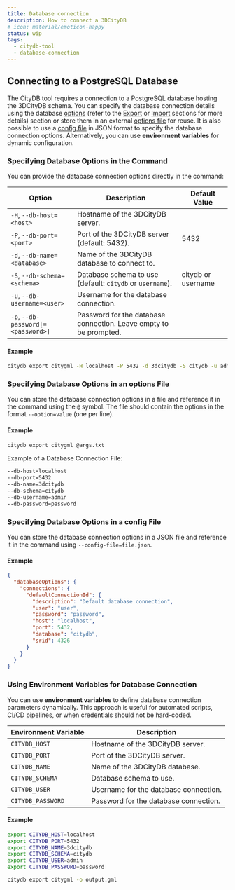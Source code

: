 ```yaml
---
title: Database connection
description: How to connect a 3DCityDB
# icon: material/emoticon-happy
status: wip
tags:
  - citydb-tool
  - database-connection
---
```


## Connecting to a PostgreSQL Database

The CityDB tool requires a connection to a PostgreSQL database hosting the 3DCityDB schema. You can specify the database
connection details using the database [options](#specifying-database-options-in-the-command)
(refer to the [Export](./export_shared_options.md) or [Import](import.md) sections for more details) section or store them
in an external [options file](#specifying-database-options-in-an-options-file) for reuse.
It is also possible to use a [config file](#specifying-database-options-in-a-config-file) in JSON format to
specify the database connection options. Alternatively, you can use **environment variables** for dynamic configuration.

### Specifying Database Options in the Command

You can provide the database connection options directly in the command:

| Option                  | Description                                              | Default Value |
|-------------------------|----------------------------------------------------------|---------------|
| `-H`, `--db-host=<host>` | Hostname of the 3DCityDB server.                         |               |
| `-P`, `--db-port=<port>` | Port of the 3DCityDB server (default: 5432).             | 5432          |
| `-d`, `--db-name=<database>` | Name of the 3DCityDB database to connect to.         |               |
| `-S`, `--db-schema=<schema>` | Database schema to use (default: `citydb` or `username`). | citydb or username |
| `-u`, `--db-username=<user>` | Username for the database connection.                |               |
| `-p`, `--db-password[=<password>]` | Password for the database connection. Leave empty to be prompted. |               |

#### Example

```bash
citydb export citygml -H localhost -P 5432 -d 3dcitydb -S citydb -u admin -p password -o output.gml
```

### Specifying Database Options in an options File

You can store the database connection options in a file and reference it in the command using the `@` symbol.  The file should contain the options in the format `--option=value` (one per line).

#### Example

```bash
citydb export citygml @args.txt
```

Example of a Database Connection File:

```bash
--db-host=localhost
--db-port=5432
--db-name=3dcitydb
--db-schema=citydb
--db-username=admin
--db-password=password
```

### Specifying Database Options in a config File

You can store the database connection options in a JSON file and reference it in the command using `--config-file=file.json`.

#### Example

```json
{
  "databaseOptions": {
    "connections": {
      "defaultConnectionId": {
        "description": "Default database connection",
        "user": "user",
        "password": "password",
        "host": "localhost",
        "port": 5432,
        "database": "citydb",
        "srid": 4326
      }
    }
  }
}
```

### Using Environment Variables for Database Connection

You can use **environment variables** to define database connection parameters dynamically. This approach is useful for automated scripts, CI/CD pipelines, or when credentials should not be hard-coded.

| Environment Variable        | Description                               |
|-----------------------------|-------------------------------------------|
| `CITYDB_HOST`               | Hostname of the 3DCityDB server.          |
| `CITYDB_PORT`               | Port of the 3DCityDB server.|
| `CITYDB_NAME`               | Name of the 3DCityDB database.           |
| `CITYDB_SCHEMA`             | Database schema to use.|
| `CITYDB_USER`               | Username for the database connection.    |
| `CITYDB_PASSWORD`           | Password for the database connection.    |

#### Example

```bash
export CITYDB_HOST=localhost
export CITYDB_PORT=5432
export CITYDB_NAME=3dcitydb
export CITYDB_SCHEMA=citydb
export CITYDB_USER=admin
export CITYDB_PASSWORD=password

citydb export citygml -o output.gml
```
